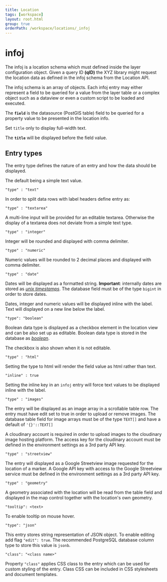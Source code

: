 ```yaml
---
title: Location
tags: [workspace]
layout: root.html
group: true
orderPath: /workspace/locations/_infoj
---
```


# infoj

The infoj is a location schema which must defined inside the layer configuration object. Given a query ID **(qID)** the XYZ library might request the location data as defined in the infoj schema from the Location API.

The infoj schema is an array of objects. Each infoj entry may either represent a field to be queried for a value from the layer table or a complex object such as a dataview or even a custom script to be loaded and executed.

The **`field`** is the datasource (PostGIS table) field to be queried for a property value to be presented in the location info. 

Set `title` only to display full-width text.

The **`title`** will be displayed before the field value.

## Entry types

The entry type defines the nature of an entry and how the data should be displayed.

The default being a simple text value.

`"type" : "text"`

In order to split data rows with label headers define entry as:

`"type" : "textarea"`

A multi-line input will be provided for an editable textarea. Otherwise the display of a textarea does not deviate from a simple text type.

`"type" : "integer"`

Integer will be rounded and displayed with comma delimiter.

`"type" : "numeric"`

Numeric values will be rounded to 2 decimal places and displayed with comma delimiter.

`"type" : "date"`

Dates will be displayed as a formatted string. **Important**: internally dates are stored as [_unix timestamps_](https://www.unixtimestamp.com/). The database field must be of the type `bigint` in order to store dates.

Dates, integer and numeric values will be displayed inline with the label. Text will displayed on a new line below the label.

`"type": "boolean"`

Boolean data type is displayed as a checkbox element in the location view and can be also set up as editable. Boolean data type is stored in the database as [_boolean_](https://www.postgresql.org/docs/11/datatype-boolean.html).

The checkbox is also shown when it is not editable.

`"type" : "html"`

Setting the type to html will render the field value as html rather than text.

`"inline" : true`

Setting the inline key in an `infoj` entry will force text values to be displayed inline with the label.

`"type" : "images"`

The entry will be displayed as an image array in a scrollable table row. The entry must have edit set to true in order to upload or remove images. The database table field for image arrays must be of the type `TEXT[]` and have a default of `'{}'::TEXT[]`

A cloudinary account is required in order to upload images to the cloudinary image hosting platform. The access key for the cloudinary account must be defined in the environment settings as a 3rd party API key.

`"type" : "streetview"`

The entry will displayed as a Google Streetview image requested for the location of a marker. A Google API key with access to the Google Streetview service must be defined in the environment settings as a 3rd party API key.

`"type" : "geometry"`

A geometry associated with the location will be read from the table field and displayed in the map control together with the location's own geometry.

`"tooltip": <text>`

To enable tooltip on mouse hover. 

`"type": "json"`

This entry stores string representation of JSON object. To enable editing add flag `"edit": true`. The recommended PostgreSQL database column type to store this value is `jsonb`.

`"class": "<class name>"`

Property `"class"` applies CSS class to the entry which can be used for custom styling of the entry. Class CSS can be included in CSS stylesheets and document templates.
